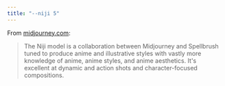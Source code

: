 ```yaml
---
title: "--niji 5"
---
```


From [midjourney.com](https://docs.midjourney.com/docs/models):

> The Niji model is a collaboration between Midjourney and Spellbrush tuned to produce anime and illustrative styles with vastly more knowledge of anime, anime styles, and anime aesthetics. It's excellent at dynamic and action shots and character-focused compositions.
